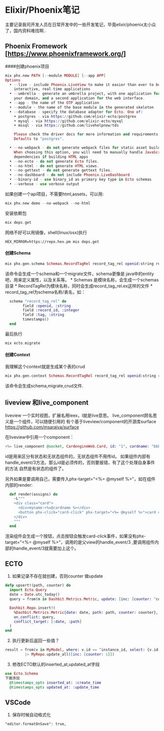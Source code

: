 
# Elixir/Phoenix笔记
主要记录我司开发人员在日常开发中的一些开发笔记，毕竟elixir/phoenix太小众了，国内资料难找啊..

## Phoenix Fromework [https://www.phoenixframework.org/]
####创建phoenix项目
```elixir
mix phx.new PATH [--module MODULE] [--app APP]
Options
  • --live - include Phoenix.LiveView to make it easier than ever to build
    interactive, real-time applications
  • --umbrella - generate an umbrella project, with one application for
    your domain, and a second application for the web interface.
  • --app - the name of the OTP application
  • --module - the name of the base module in the generated skeleton
  • --database - specify the database adapter for Ecto. One of:
    • postgres - via https://github.com/elixir-ecto/postgrex
    • mysql - via https://github.com/elixir-ecto/myxql
    • mssql - via https://github.com/livehelpnow/tds

    Please check the driver docs for more information and requirements.
    Defaults to "postgres".

  • --no-webpack - do not generate webpack files for static asset building.
    When choosing this option, you will need to manually handle JavaScript
    dependencies if building HTML apps
  • --no-ecto - do not generate Ecto files.
  • --no-html - do not generate HTML views.
  • --no-gettext - do not generate gettext files.
  • --no-dashboard - do not include Phoenix.LiveDashboard
  • --binary-id - use binary_id as primary key type in Ecto schemas
  • --verbose - use verbose output
```
如果创建一个api项目，不需要html,assets，可以用:
```elixir
mix phx.new demo --no-webpack --no-html
```

安装依赖包
```elixir
mix deps.get
```
网络不好可以用镜像，shell(linux/osx)执行
```
HEX_MIRROR=https://repo.hex.pm mix deps.get
```
#### 创建Schema
```elixir
mix phx.gen.schema Schemas.RecordTagRel record_tag_rel openid:string record_id:integer tag_id:integer
```

该命令会生成一个schema和一个migrate文件，schema更像是 java中的entity吧，用来定义属性，以及关系等。
    * Schemas 是模块名称，会生成一个schemas目录
    * RecordTagRel为模块名称，同时会生成record_tag_rel.ex这样的文件
    * record_tag_rel为schema名称/表名，如：
  ```elixir
    schema "record_tag_rel" do
          field :openid, :string
          field :record_id, :integer
          field :tag, :string
          timestamps()
    end
  ```
最后执行
```elixir
mix ecto.migrate
```

#### 创建Context
我理解这个context就是生成某个表的crud
```elixir
mix phx.gen.context Schemas.RecordTagRel record_tag_rel openid:string record_id:integer tag_id:integer
```

该命令会生成schema,migrate,crud文件.



## liveview 和live_component
liveview 一个实时视图，扩展名用leex，l就是live意思。
live_component顾名思义是一个组件，可以随便引用的
有个基于liveview/component的开源库surface
https://github.com/msaraiva/surface

在liveview中引用一个component：
```elixir
<%= live_component @socket, CardengineWeb.Card, id: "1", cardname: "bbbb"%>
```
id是用来区分有状态和无状态组件的，无状态组件不用传id。
如果组件内部有handle_event/3方法，那么id是必须传的，否则要报错，有了这个处理自身事件的方法
自然是有状态的组件了。

另外如果是要调用自己，需要传入phx-target="<%= @myself %>"，如在组件内部的render:
```elixir
  def render(assigns) do
    ~L"""
    <div class="card">
      <div>myname:<%=@cardname %></div>
      <button phx-click="card-click" phx-target="<%= @myself %>">card click</button>
    </div>
    """
  end
  ```
  渲染组件会生成一个按钮，点击按钮会触发card-click事件，如果没有phx-target="<%= @myself %>"，调用的是父view的handle_event/3 ,要调用组件内部的handle_event/3就需要加上这个。

## ECTO

1. 如果记录不存在就创建，否则counter 做update
```elixir
defp upsert!(path, counter) do
  import Ecto.Query
  date = Date.utc_today()
  query = from(m in Dashbit.Metrics.Metric, update: [inc: [counter: ^counter]])

  Dashbit.Repo.insert!(
    %Dashbit.Metrics.Metric{date: date, path: path, counter: counter},
    on_conflict: query,
    conflict_target: [:date, :path]
  )
end
```

2. 执行更新后返回一些值？
```elixir
result = from(v in MyModel, where: v.id == ^instance_id, select: {v.id, v.counter})
         |> MyRepo.update_all([inc: [counter: 1]])

```

3. 修改ECTO默认的inserted_at,updated_at字段
```elixir
use Ecto.Schema
下面添加
  @timestamps_opts inserted_at: :create_time
  @timestamps_opts updated_at: :update_time
  ```


## VSCode
1. 保存时候自动格式化
```vscode
"editor.formatOnSave": true,
```